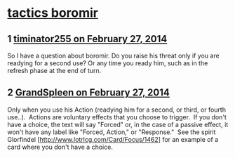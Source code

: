 # [tactics boromir](https://community.fantasyflightgames.com/topic/100223-tactics-boromir/)

## 1 [timinator255 on February 27, 2014](https://community.fantasyflightgames.com/topic/100223-tactics-boromir/?do=findComment&comment=997921)

So I have a question about boromir. Do you raise his threat only if you are readying for a second use? Or any time you ready him, such as in the refresh phase at the end of turn.

## 2 [GrandSpleen on February 27, 2014](https://community.fantasyflightgames.com/topic/100223-tactics-boromir/?do=findComment&comment=998045)

Only when you use his Action (readying him for a second, or third, or fourth use..).  Actions are voluntary effects that you choose to trigger.  If you don't have a choice, the text will say "Forced" or, in the case of a passive effect, it won't have any label like "Forced, Action," or "Response."  See the spirit Glorfindel [http://www.lotrlcg.com/Card/Focus/1462] for an example of a card where you don't have a choice.

